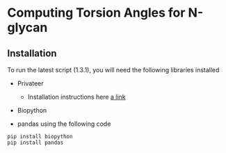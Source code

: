 # Computing Torsion Angles for N-glycan

## Installation

To run the latest script (1.3.1), you will need the following libraries installed
* Privateer
  * Installation instructions here [a link](https://github.com/glycojones/privateer)
  
* Biopython
* pandas
using the following code
```
pip install biopython
pip install pandas
```
